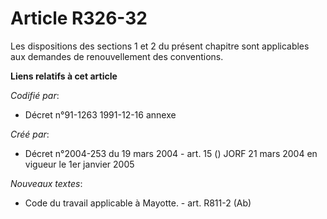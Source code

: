# Article R326-32

Les dispositions des sections 1 et 2 du présent chapitre sont applicables aux demandes de renouvellement des conventions.

**Liens relatifs à cet article**

_Codifié par_:

  - Décret n°91-1263 1991-12-16 annexe

_Créé par_:

  - Décret n°2004-253 du 19 mars 2004 - art. 15 () JORF 21 mars 2004 en vigueur le 1er janvier 2005

_Nouveaux textes_:

  - Code du travail applicable à Mayotte. - art. R811-2 (Ab)
